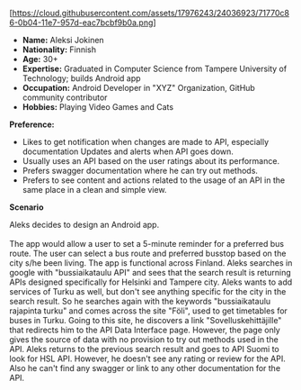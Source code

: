 [https://cloud.githubusercontent.com/assets/17976243/24036923/71770c86-0b04-11e7-957d-eac7bcbf9b0a.png]



* **Name:** Aleksi Jokinen
* **Nationality:** Finnish
* **Age:** 30+
* **Expertise:** Graduated in Computer Science from Tampere University of Technology; builds Android app
* **Occupation:** Android Developer in "XYZ" Organization, GitHub community contributor
* **Hobbies:** Playing Video Games and Cats

**Preference:**

* Likes to get notification when changes are made to API, especially documentation Updates and alerts when API goes down.
* Usually uses an API based on the user ratings about its performance.
* Prefers swagger documentation where he can try out methods.
* Prefers to see content and actions related to the usage of an API in the same place in a clean and simple view.


**Scenario**


Aleks decides to design an Android app.
<br></br>
The app would allow a user to set a 5-minute reminder for a preferred bus route. The user can select a bus route and preferred busstop based on the city s/he been living. The app is functional across Finland.
Aleks searches in google with "bussiaikataulu API" and sees that the search result is returning APIs designed specifically for Helsinki and Tampere city.
Aleks wants to add services of Turku as well, but don't see anything specific for the city in the search result.
So he searches again with the keywords "bussiaikataulu rajapinta turku" and comes across the site "Föli", used to get timetables for buses in Turku.
Going to this site, he discovers a link "Sovelluskehittäjille" that redirects him to the API Data Interface page.
However, the page only gives the source of data with no provision to try out methods used in the API.
Aleks returns to the previous search result and goes to API Suomi to look for HSL API. However, he doesn't see any rating or review for the API. Also he can't find any swagger or link to any other documentation for the API.
